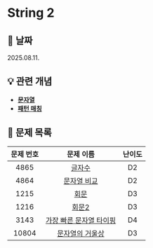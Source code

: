 # String 2

## 📆 날짜
2025.08.11.

## 💡 관련 개념

* [**문자열**](https://github.com/ajjoona-git/TIL/blob/master/algorithm/string.md)
* [**패턴 매칭**](https://github.com/ajjoona-git/TIL/blob/master/algorithm/brute-force.md)

## 📌 문제 목록

| 문제 번호 | 문제 이름 | 난이도 | 
| :---: | :---: | :---: |
| 4865 | [글자수](./4865/) | D2 |
| 4864 | [문자열 비교](./4864/) | D2 |
| 1215 | [회문](./1215/) | D3 |
| 1216 | [회문2](./1216/) | D3 |
| 3143 | [가장 빠른 문자열 타이핑](./3143/) | D4 |
| 10804 | [문자열의 거울상](./10804/) | D3 |